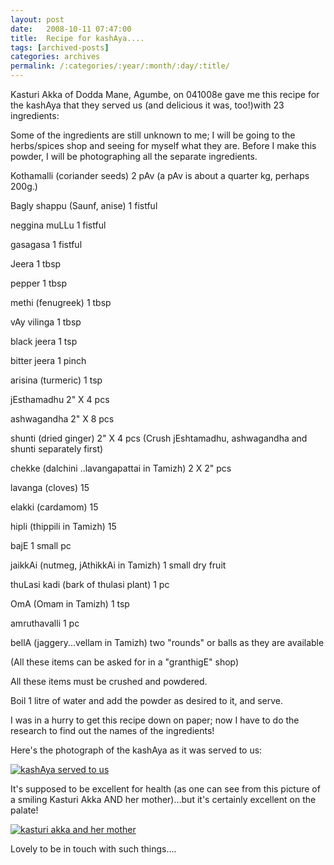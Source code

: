 ```yaml
---
layout: post
date:	2008-10-11 07:47:00
title:  Recipe for kashAya....
tags: [archived-posts]
categories: archives
permalink: /:categories/:year/:month/:day/:title/
---
```

Kasturi Akka of Dodda Mane, Agumbe, on 041008e gave me this recipe for the kashAya that they served us (and delicious it was, too!)with 23 ingredients:

Some of the ingredients are still unknown to me; I will be going to the herbs/spices shop and seeing for myself what they are. Before I make this powder, I will be photographing all the separate ingredients.


<lj-cut text="ingredients for kashAya here">

Kothamalli (coriander seeds) 2 pAv (a pAv is about a quarter kg, perhaps 200g.)

Bagly shappu (Saunf, anise) 1 fistful

neggina muLLu 1 fistful

gasagasa 1 fistful

Jeera 1 tbsp

pepper 1 tbsp

methi (fenugreek) 1 tbsp

vAy vilinga  1 tbsp

black jeera 1 tsp

bitter jeera 1 pinch

arisina (turmeric) 1 tsp

jEsthamadhu 2" X  4 pcs

ashwagandha  2" X 8 pcs

shunti (dried ginger) 2" X 4 pcs  (Crush jEshtamadhu, ashwagandha and shunti separately first)

chekke (dalchini ..lavangapattai in Tamizh)  2 X 2" pcs

lavanga (cloves) 15

elakki (cardamom) 15

hipli (thippili in Tamizh) 15

bajE 1 small pc

jaikkAi (nutmeg, jAthikkAi in Tamizh) 1 small dry fruit

thuLasi kadi (bark of thulasi plant) 1 pc

OmA (Omam in Tamizh)  1 tsp

amruthavalli  1 pc 

bellA (jaggery...vellam in Tamizh) two "rounds" or balls as they are available

(All these items can be asked for in a "granthigE" shop)

All these items must be crushed and powdered.

Boil 1 litre of water and add the powder as desired to it, and serve.

</lj-cut>

I was in a hurry to get this recipe down on paper; now I have to do the research to find out the names of the ingredients!


Here's the photograph of the kashAya as it was served to us:




<a href="http://s297.photobucket.com/albums/mm205/depontis/?action=view&current=IMG_1360.jpg" target="_blank"><img src="http://i297.photobucket.com/albums/mm205/depontis/IMG_1360.jpg" border="0" alt="kashAya served to us"></a>


It's supposed to be excellent for health (as one can see from this picture of a smiling Kasturi Akka AND her mother)...but it's certainly excellent on the palate!



<a href="http://s297.photobucket.com/albums/mm205/depontis/?action=view&current=IMG_1265.jpg" target="_blank"><img src="http://i297.photobucket.com/albums/mm205/depontis/IMG_1265.jpg" border="0" alt="kasturi akka and her mother"></a>


Lovely to be in touch with such things....
